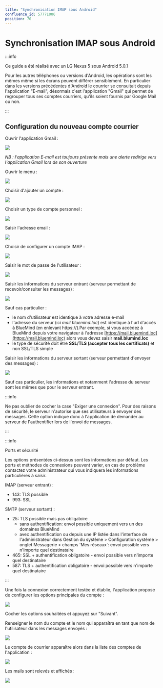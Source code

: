 ```yaml
---
title: "Synchronisation IMAP sous Android"
confluence_id: 57771006
position: 70
---
```

# Synchronisation IMAP sous Android


:::info

Ce guide a été réalisé avec un LG Nexus 5 sous Android 5.0.1

Pour les autres téléphones ou versions d'Android, les opérations sont les mêmes même si les écrans peuvent différer sensiblement. En particulier dans les versions précédentes d'Android le courrier se consultait depuis l'application "E-mail", désormais c'est l'application "Gmail" qui permet de regrouper tous ses comptes courriers, qu'ils soient fournis par Google Mail ou non.

:::


## Configuration du nouveau compte courrier

Ouvrir l'application Gmail :

![](../../../../attachments/57771006/57771033.png)

*NB : l'application E-mail est toujours présente mais une alerte redirige vers l'application Gmail lors de son ouverture*

Ouvrir le menu :

![](../../../../attachments/57771006/57771032.png)

Choisir d'ajouter un compte :

![](../../../../attachments/57771006/57771031.png)

Choisir un type de compte personnel :

![](../../../../attachments/57771006/57771030.png)

Saisir l'adresse email :

![](../../../../attachments/57771006/57771029.png)

Choisir de configurer un compte IMAP :

![](../../../../attachments/57771006/57771028.png)

Saisir le mot de passe de l'utilisateur :

![](../../../../attachments/57771006/57771027.png)

Saisir les informations du serveur entrant (serveur permettant de recevoir/consulter les messages) :

![](../../../../attachments/57771006/57771026.png)

Sauf cas particulier :

- le nom d'utilisateur est identique à votre adresse e-mail
- l'adresse du serveur (ici *mail.bluemind.loc*) est identique à l'url d'accès à BlueMind (en enlevant https://).Par exemple, si vous accédez à BlueMind depuis votre navigateur à l'adresse [https://mail.bluemind.loc](https://mail.bluemind.loc) alors vous devez saisir **mail.blumind.loc**
- le type de sécurité doit être **SSL/TLS (accepter tous les certificats)** et non SSL/TLS simple


Saisir les informations du serveur sortant (serveur permettant d'envoyer des messages) :

![](../../../../attachments/57771006/57771025.png)

Sauf cas particulier, les informations et notamment l'adresse du serveur sont les mêmes que pour le serveur entrant.


:::info

Ne pas oublier de cocher la case "Exiger une connexion".
Pour des raisons de sécurité, le serveur n'autorise que ses utilisateurs à envoyer des messages. Cette option indique donc à l'application de demander au serveur de l'authentifier lors de l'envoi de messages.

:::


:::info

Ports et sécurité

Les options présentées ci-dessus sont les informations par défaut. Les ports et méthodes de connexions peuvent varier, en cas de problème contactez votre administrateur qui vous indiquera les informations particulières à saisir.

IMAP (serveur entrant) :

- 143: TLS possible
- 993: SSL


SMTP (serveur sortant) :

- 25: TLS possible mais pas obligatoire
    - sans authentification: envoi possible uniquement vers un des domaines BlueMind
    - avec authentification ou depuis une IP listée dans l'interface de l'administrateur dans Gestion du système > Configuration système > onglet Messagerie > champs 'Mes réseaux': envoi possible vers n'importe quel destinataire
- 465: SSL + authentification obligatoire - envoi possible vers n'importe quel destinataire
- 587: TLS + authentification obligatoire - envoi possible vers n'importe quel destinataire


:::

Une fois la connexion correctement testée et établie, l'application propose de configurer les options principales du compte :

![](../../../../attachments/57771006/57771024.png)

Cocher les options souhaitées et appuyez sur "Suivant".

Renseigner le nom du compte et le nom qui apparaîtra en tant que nom de l'utilisateur dans les messages envoyés :

![](../../../../attachments/57771006/57771023.png)

Le compte de courrier apparaître alors dans la liste des comptes de l'application :

![](../../../../attachments/57771006/57771022.png)

Les mails sont relevés et affichés :

![](../../../../attachments/57771006/57771021.png)


 

 

 

 

 

 

